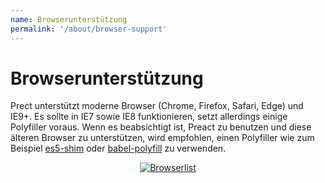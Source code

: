 ```yaml
---
name: Browserunterstützung
permalink: '/about/browser-support'
---
```


# Browserunterstützung

Prect unterstützt moderne Browser (Chrome, Firefox, Safari, Edge) und IE9+. Es sollte in IE7 sowie IE8 funktionieren, setzt allerdings einige Polyfiller voraus. Wenn es beabsichtigt ist, Preact zu benutzen und diese älteren Browser zu unterstützen, wird empfohlen, einen Polyfiller wie zum Beispiel [es5-shim] oder [babel-polyfill] zu verwenden.

<center>
    <a href="https://saucelabs.com/u/preact">
        <img src="https://saucelabs.com/browser-matrix/preact.svg" alt="Browserlist">
    </a>
</center>


[es5-shim]: https://github.com/es-shims/es5-shim
[babel-polyfill]: https://babeljs.io/docs/usage/polyfill/
